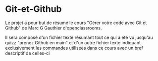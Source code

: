 # Git-et-Github

Le projet a pour but de résumé le cours "Gérer votre code avec Git et Github" de Marc G Gauthier d'openclassrooms.

Il sera composé d'un fichier texte résumant tout ce qui a été vu jusqu'au quizz "prenez Github en main" et d'un autre fichier texte indiquant exclusivement les commandes utilisées dans ce cours avec un bref descriptif de celles-ci

